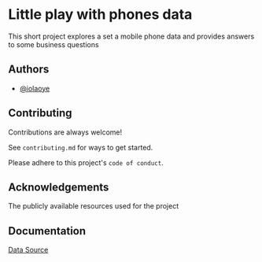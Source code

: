 
# Little play with phones data


This short project explores a set a mobile phone data and provides answers to some business questions


## Authors

- [@iolaoye](https://github.com/iolaoye)





## Contributing

Contributions are always welcome!

See `contributing.md` for ways to get started.

Please adhere to this project's `code of conduct`.


## Acknowledgements

 The publicly available resources used for the project
 


## Documentation

[Data Source](https://www.kaggle.com/code/sadeghjalalian/best-selling-mobile-phones-plotly/data)

